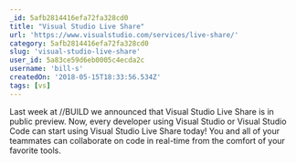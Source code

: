 ```yaml
---
_id: 5afb2814416efa72fa328cd0
title: "Visual Studio Live Share"
url: 'https://www.visualstudio.com/services/live-share/'
category: 5afb2814416efa72fa328cd0
slug: 'visual-studio-live-share'
user_id: 5a83ce59d6eb0005c4ecda2c
username: 'bill-s'
createdOn: '2018-05-15T18:33:56.534Z'
tags: [vs]
---
```


Last week at //BUILD we announced that Visual Studio Live Share is in public preview. Now, every developer using Visual Studio or Visual Studio Code can start using Visual Studio Live Share today! You and all of your teammates can collaborate on code in real-time from the comfort of your favorite tools. 


